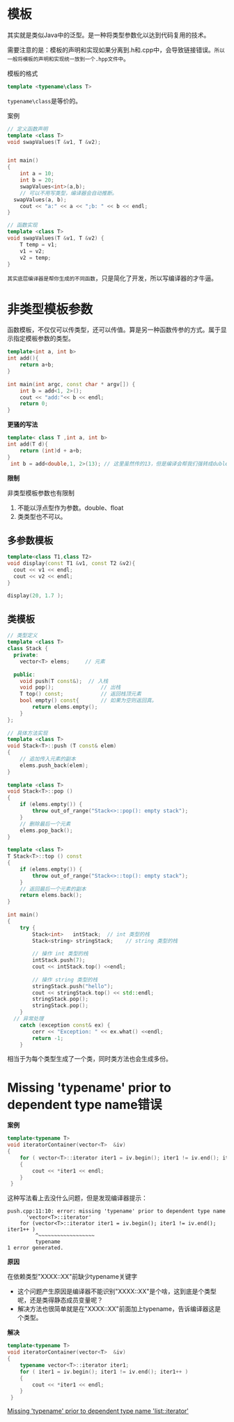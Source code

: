 # 模板

其实就是类似Java中的泛型。是一种将类型参数化以达到代码复用的技术。

需要注意的是：模板的声明和实现如果分离到.h和.cpp中，会导致链接错误。`所以一般将模板的声明和实现统一放到一个.hpp文件中`。

模板的格式

```c++
template <typename\class T>
```

`typename\class`是等价的。

案例

```c++
// 定义函数声明
template <class T> 
void swapValues(T &v1, T &v2);


int main()
{
	int a = 10;
	int b = 20;
	swapValues<int>(a,b); 
 	// 可以不用写类型，编译器会自动推断。
  swapValues(a, b);
	cout << "a:" << a << ";b: " << b << endl;
}

// 函数实现
template <class T> 
void swapValues(T &v1, T &v2) {
	T temp = v1;
	v1 = v2;
	v2 = temp;
}
```

`其实底层编译器是帮你生成的不同函数`，只是简化了开发，所以写编译器的才牛逼。

# 非类型模板参数

函数模板，不仅仅可以传类型，还可以传值。算是另一种函数传参的方式。属于显示指定模板参数的类型。

```c++
template<int a, int b>
int add(){
    return a+b;
}
 
int main(int argc, const char * argv[]) {
    int b = add<1, 2>();
    cout << "add:"<< b << endl;
    return 0;
}

```

**更骚的写法**

```c++
template< class T ,int a, int b>
int add(T d){
    return (int)d + a+b;
}
 int b = add<double,1, 2>(13); // 这里虽然传的13，但是编译会帮我们强转成duble，也就是13.00000
```

**限制**

非类型模板参数也有限制

1. 不能以浮点型作为参数。double、float
2. 类类型也不可以。

## 多参数模板

```c++
template<class T1,class T2>
void display(const T1 &v1, const T2 &v2){
  cout << v1 << endl;
  cout << v2 << endl;
}

display(20, 1.7 );
```

## 类模板

```c++
// 类型定义
template <class T>
class Stack { 
  private: 
    vector<T> elems;     // 元素 
 
  public: 
    void push(T const&);  // 入栈
    void pop();               // 出栈
    T top() const;            // 返回栈顶元素
    bool empty() const{       // 如果为空则返回真。
        return elems.empty(); 
    } 
}; 
 
// 具体方法实现
template <class T>
void Stack<T>::push (T const& elem) 
{ 
    // 追加传入元素的副本
    elems.push_back(elem);    
} 
 
template <class T>
void Stack<T>::pop () 
{ 
    if (elems.empty()) { 
        throw out_of_range("Stack<>::pop(): empty stack"); 
    }
    // 删除最后一个元素
    elems.pop_back();         
} 
 
template <class T>
T Stack<T>::top () const 
{ 
    if (elems.empty()) { 
        throw out_of_range("Stack<>::top(): empty stack"); 
    }
    // 返回最后一个元素的副本 
    return elems.back();      
} 
 
int main() 
{ 
    try { 
        Stack<int>   intStack;  // int 类型的栈 
        Stack<string> stringStack;    // string 类型的栈 
 
        // 操作 int 类型的栈 
        intStack.push(7); 
        cout << intStack.top() <<endl; 
 
        // 操作 string 类型的栈 
        stringStack.push("hello"); 
        cout << stringStack.top() << std::endl; 
        stringStack.pop(); 
        stringStack.pop(); 
    } 
  // 异常处理
    catch (exception const& ex) { 
        cerr << "Exception: " << ex.what() <<endl; 
        return -1;
    } 
```

相当于为每个类型生成了一个类，同时类方法也会生成多份。





# Missing 'typename' prior to dependent type name错误

**案例**

```c++
template<typename T>
void iteratorContainer(vector<T>  &iv)
{
    for ( vector<T>::iterator iter1 = iv.begin(); iter1 != iv.end(); iter1++ )
    {
 	    cout << *iter1 << endl;
    }
 }
```

这种写法看上去没什么问题，但是发现编译器提示：

```
push.cpp:11:10: error: missing 'typename' prior to dependent type name
      'vector<T>::iterator'
    for (vector<T>::iterator iter1 = iv.begin(); iter1 != iv.end(); iter1++ )
         ^~~~~~~~~~~~~~~~~~~
         typename
1 error generated.
```

**原因**

在依赖类型"XXXX::XX"前缺少typename关键字

- 这个问题产生原因是编译器不能识别"XXXX::XX"是个啥，这到底是个类型呢，还是类得静态成员变量呢？
- 解决方法也很简单就是在"XXXX::XX"前面加上typename，告诉编译器这是个类型。

**解决**

```c++
template<typename T>
void iteratorContainer(vector<T>  &iv)
{
    typename vector<T>::iterator iter1;
    for ( iter1 = iv.begin(); iter1 != iv.end(); iter1++ )
    {
 	    cout << *iter1 << endl;
    }
 }
```

[Missing 'typename' prior to dependent type name 'list::iterator'](https://blog.csdn.net/liunan199481/article/details/89334440)







